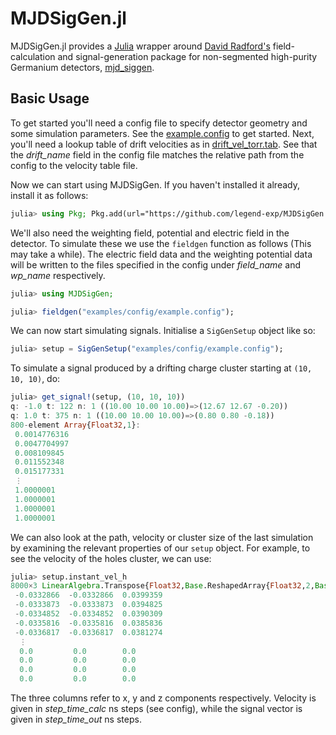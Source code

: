 # MJDSigGen.jl

MJDSigGen.jl provides a [Julia](http://julialang.org/) wrapper around
[David Radford's](http://radware.phy.ornl.gov/) field-calculation and
signal-generation package for non-segmented high-purity Germanium detectors,
[mjd_siggen](https://github.com/radforddc/icpc_siggen).

## Basic Usage

To get started you'll need a config file to specify detector geometry and some simulation parameters. See the [example.config](https://github.com/legend-exp/MJDSigGen.jl/blob/master/examples/config/example.config) to get started. Next, you'll need a lookup table of drift velocities as in [drift_vel_torr.tab](https://github.com/legend-exp/MJDSigGen.jl/blob/master/examples/config/drift_vel_tcorr.tab). See that the *drift_name* field in the config file matches the relative path from the config to the velocity table file.

Now we can start using MJDSigGen. If you haven't installed it already, install it as follows:

```julia
julia> using Pkg; Pkg.add(url="https://github.com/legend-exp/MJDSigGen.jl.git")
```

We'll also need the weighting field, potential and electric field in the detector. To simulate these we use the `fieldgen` function as follows (This may take a while). The electric field data and the weighting potential data will be written to the files specified in the config under *field_name* and *wp_name* respectively.

```julia
julia> using MJDSigGen;

julia> fieldgen("examples/config/example.config");
```

We can now start simulating signals. Initialise a `SigGenSetup` object like so:

```julia
julia> setup = SigGenSetup("examples/config/example.config");
```

To simulate a signal produced by a drifting charge cluster starting at `(10, 10, 10)`, do:

```julia
julia> get_signal!(setup, (10, 10, 10))
q: -1.0 t: 122 n: 1 ((10.00 10.00 10.00)=>(12.67 12.67 -0.20))
q: 1.0 t: 375 n: 1 ((10.00 10.00 10.00)=>(0.80 0.80 -0.18))
800-element Array{Float32,1}:
 0.0014776316
 0.0047704997
 0.008109845
 0.011552348
 0.015177331
 ⋮
 1.0000001
 1.0000001
 1.0000001
 1.0000001
```

We can also look at the path, velocity or cluster size of the last simulation by examining the relevant properties of our `setup` object. For example, to see the velocity of the holes cluster, we can use:

```julia
julia> setup.instant_vel_h
8000×3 LinearAlgebra.Transpose{Float32,Base.ReshapedArray{Float32,2,Base.ReinterpretArray{Float32,1,MJDSigGen.CartPoint{Float32},Array{MJDSigGen.CartPoint{Float32},1}},Tuple{}}}:
 -0.0332866  -0.0332866  0.0399359
 -0.0333873  -0.0333873  0.0394825
 -0.0334852  -0.0334852  0.0390309
 -0.0335816  -0.0335816  0.0385836
 -0.0336817  -0.0336817  0.0381274
  ⋮                      
  0.0         0.0        0.0
  0.0         0.0        0.0
  0.0         0.0        0.0
  0.0         0.0        0.0
```

The three columns refer to x, y and z components respectively. Velocity is given in *step_time_calc* ns steps (see config), while the signal vector is given in *step_time_out* ns steps.
